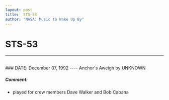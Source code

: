 ```yaml
---
layout: post
title:  STS-53
author: "NASA: Music to Wake Up By"
---
```


# STS-53
----
<br/>
### DATE: December 07, 1992
----
Anchor's Aweigh by UNKNOWN

##### Comment:
* played for crew members Dave Walker and Bob Cabana

